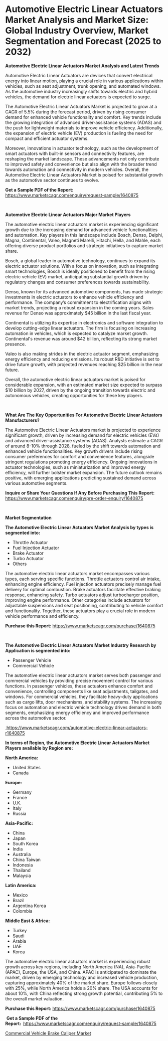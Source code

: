 <p><h1>Automotive Electric Linear Actuators Market Analysis and Market Size: Global Industry Overview, Market Segmentation and Forecast (2025 to 2032)</h1></p><p><strong>Automotive Electric Linear Actuators Market Analysis and Latest Trends</strong></p>
<p><p>Automotive Electric Linear Actuators are devices that convert electrical energy into linear motion, playing a crucial role in various applications within vehicles, such as seat adjustment, trunk opening, and automated windows. As the automotive industry increasingly shifts towards electric and hybrid vehicles, the demand for electric linear actuators is expected to surge.</p><p>The Automotive Electric Linear Actuators Market is projected to grow at a CAGR of 5.5% during the forecast period, driven by rising consumer demand for enhanced vehicle functionality and comfort. Key trends include the growing integration of advanced driver-assistance systems (ADAS) and the push for lightweight materials to improve vehicle efficiency. Additionally, the expansion of electric vehicle (EV) production is fueling the need for compact and efficient actuator systems.</p><p>Moreover, innovations in actuator technology, such as the development of smart actuators with built-in sensors and connectivity features, are reshaping the market landscape. These advancements not only contribute to improved safety and convenience but also align with the broader trend towards automation and connectivity in modern vehicles. Overall, the Automotive Electric Linear Actuators Market is poised for substantial growth as the automotive sector continues to evolve.</p></p>
<p><strong>Get a Sample PDF of the Report:&nbsp;</strong> <a href="https://www.marketscagr.com/enquiry/request-sample/1640875?utm_campaign=2528&utm_medium=2&utm_source=Github&utm_content=ia&utm_term=30032025&utm_id=automotive-electric-linear-actuators">https://www.marketscagr.com/enquiry/request-sample/1640875</a></p>
<p>&nbsp;</p>
<p><strong>Automotive Electric Linear Actuators Major Market Players</strong></p>
<p><p>The automotive electric linear actuators market is experiencing significant growth due to the increasing demand for advanced vehicle functionalities and automation. Key players in this landscape include Bosch, Denso, Delphi, Magna, Continental, Valeo, Magneti Marelli, Hitachi, Hella, and Mahle, each offering diverse product portfolios and strategic initiatives to capture market share.</p><p>Bosch, a global leader in automotive technology, continues to expand its electric actuator solutions. With a focus on innovation, such as integrating smart technologies, Bosch is ideally positioned to benefit from the rising electric vehicle (EV) market, anticipating substantial growth driven by regulatory changes and consumer preferences towards sustainability.</p><p>Denso, known for its advanced automotive components, has made strategic investments in electric actuators to enhance vehicle efficiency and performance. The company’s commitment to electrification aligns with market trends, projecting a robust expansion in the coming years. Sales revenue for Denso was approximately $45 billion in the last fiscal year.</p><p>Continental is utilizing its expertise in electronics and software integration to develop cutting-edge linear actuators. The firm is focusing on increasing automation in vehicles, which is expected to catalyze market growth. Continental's revenue was around $42 billion, reflecting its strong market presence.</p><p>Valeo is also making strides in the electric actuator segment, emphasizing energy efficiency and reducing emissions. Its robust R&D initiative is set to drive future growth, with projected revenues reaching $25 billion in the near future.</p><p>Overall, the automotive electric linear actuators market is poised for considerable expansion, with an estimated market size expected to surpass $10 billion by 2027, driven by the ongoing transition towards electric and autonomous vehicles, creating opportunities for these key players.</p></p>
<p>&nbsp;</p>
<p><strong>What Are The Key Opportunities For Automotive Electric Linear Actuators Manufacturers?</strong></p>
<p><p>The Automotive Electric Linear Actuators market is projected to experience significant growth, driven by increasing demand for electric vehicles (EVs) and advanced driver-assistance systems (ADAS). Analysts estimate a CAGR of around 8-10% through 2028, fueled by the shift towards automation and enhanced vehicle functionalities. Key growth drivers include rising consumer preferences for comfort and convenience features, alongside stringent regulations promoting energy efficiency. Ongoing innovations in actuator technologies, such as miniaturization and improved energy efficiency, will further bolster market expansion. The future outlook remains positive, with emerging applications predicting sustained demand across various automotive segments.</p></p>
<p><strong>Inquire or Share Your Questions If Any Before Purchasing This Report:</strong> <a href="https://www.marketscagr.com/enquiry/pre-order-enquiry/1640875?utm_campaign=2528&utm_medium=2&utm_source=Github&utm_content=ia&utm_term=30032025&utm_id=automotive-electric-linear-actuators">https://www.marketscagr.com/enquiry/pre-order-enquiry/1640875</a></p>
<p>&nbsp;</p>
<p><strong>Market Segmentation</strong></p>
<p><strong>The Automotive Electric Linear Actuators Market Analysis by types is segmented into:</strong></p>
<p><ul><li>Throttle Actuator</li><li>Fuel Injection Actuator</li><li>Brake Actuator</li><li>Turbo Actuator</li><li>Others</li></ul></p>
<p><p>The automotive electric linear actuators market encompasses various types, each serving specific functions. Throttle actuators control air intake, enhancing engine efficiency. Fuel injection actuators precisely manage fuel delivery for optimal combustion. Brake actuators facilitate effective braking response, enhancing safety. Turbo actuators adjust turbocharger position, improving engine performance. Other categories include actuators for adjustable suspensions and seat positioning, contributing to vehicle comfort and functionality. Together, these actuators play a crucial role in modern vehicle performance and efficiency.</p></p>
<p><strong>Purchase this Report:&nbsp;</strong><a href="https://www.marketscagr.com/purchase/1640875?utm_campaign=2528&utm_medium=2&utm_source=Github&utm_content=ia&utm_term=30032025&utm_id=automotive-electric-linear-actuators">https://www.marketscagr.com/purchase/1640875</a></p>
<p>&nbsp;</p>
<p><strong>The Automotive Electric Linear Actuators Market Industry Research by Application is segmented into:</strong></p>
<p><ul><li>Passenger Vehicle</li><li>Commercial Vehicle</li></ul></p>
<p><p>The automotive electric linear actuators market serves both passenger and commercial vehicles by providing precise movement control for various functions. In passenger vehicles, these actuators enhance comfort and convenience, controlling components like seat adjustments, tailgates, and windows. For commercial vehicles, they facilitate heavy-duty applications such as cargo lifts, door mechanisms, and stability systems. The increasing focus on automation and electric vehicle technology drives demand in both segments, emphasizing energy efficiency and improved performance across the automotive sector.</p></p>
<p><a href="https://www.marketscagr.com/automotive-electric-linear-actuators-r1640875?utm_campaign=2528&utm_medium=2&utm_source=Github&utm_content=ia&utm_term=30032025&utm_id=automotive-electric-linear-actuators">&nbsp;https://www.marketscagr.com/automotive-electric-linear-actuators-r1640875</a></p>
<p><strong>In terms of Region, the Automotive Electric Linear Actuators Market Players available by Region are:</strong></p>
<p>
    <p> <strong> North America: </strong>
        <ul>
            <li>United States</li>
            <li>Canada</li>
        </ul>
        </p> 
    <p> <strong> Europe: </strong>
        <ul>
            <li>Germany</li>
            <li>France</li>
            <li>U.K.</li>
            <li>Italy</li>
            <li>Russia</li>
        </ul>
        </p> 
    <p> <strong> Asia-Pacific: </strong>
        <ul>
            <li>China</li>
            <li>Japan</li>
            <li>South Korea</li>
            <li>India</li>
            <li>Australia</li>
            <li>China Taiwan</li>
            <li>Indonesia</li>
            <li>Thailand</li>
            <li>Malaysia</li>
        </ul>
        </p> 
    <p> <strong> Latin America: </strong>
        <ul>
            <li>Mexico</li>
            <li>Brazil</li>
            <li>Argentina Korea</li>
            <li>Colombia</li>
        </ul>
        </p> 
    <p> <strong> Middle East & Africa: </strong>
        <ul>
            <li>Turkey</li>
            <li>Saudi</li>
            <li>Arabia</li>
            <li>UAE</li>
            <li>Korea</li>
        </ul>
    </p>
    </p>
<p><p>The automotive electric linear actuators market is experiencing robust growth across key regions, including North America (NA), Asia-Pacific (APAC), Europe, the USA, and China. APAC is anticipated to dominate the market, driven by emerging technology and increased vehicle production, capturing approximately 40% of the market share. Europe follows closely with 25%, while North America holds a 20% share. The USA accounts for about 10%, with China reflecting strong growth potential, contributing 5% to the overall market valuation.</p></p>
<p><strong>Purchase this Report: </strong><a href="https://www.marketscagr.com/purchase/1640875?utm_campaign=2528&utm_medium=2&utm_source=Github&utm_content=ia&utm_term=30032025&utm_id=automotive-electric-linear-actuators">https://www.marketscagr.com/purchase/1640875</a></p>
<p>&nbsp;<strong>Get a Sample PDF of the Report:&nbsp;&nbsp;</strong><a href="https://www.marketscagr.com/enquiry/request-sample/1640875?utm_campaign=2528&utm_medium=2&utm_source=Github&utm_content=ia&utm_term=30032025&utm_id=automotive-electric-linear-actuators">https://www.marketscagr.com/enquiry/request-sample/1640875</a></p>
<p><strong></strong></p>
<p><p><a href="https://github.com/ovtkosle/Market-Research-Report-List-1/blob/main/commercial-vehicle-brake-caliper-market.md?utm_campaign=2528&utm_medium=2&utm_source=Github&utm_content=ia&utm_term=30032025&utm_id=automotive-electric-linear-actuators">Commercial Vehicle Brake Caliper Market</a></p></p>